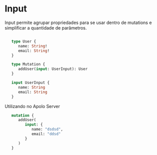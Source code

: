 # Input

Input permite agrupar propriedades para se usar dentro de mutations e simplificar a quantidade de parâmetros.

```graphql

   type User {
      name: String!
      email: String!
   }

   type Mutation {
      addUser(input: UserInput): User
   }

   input UserInput {
      name: String
      email: String
   }

```

Utilizando no Apolo Server

```graphql
   mutation {
      addUser(
         input: {
            name: "dsdsd",
            email: "ddsd"
         }
      )
   }
```